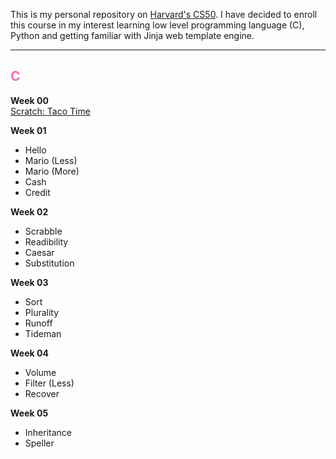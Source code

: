 This is my personal repository on <a href="https://pll.harvard.edu/course/cs50-introduction-computer-science?delta=0">Harvard's CS50</a>. I have decided to enroll this course in my interest learning low level programming language (C), Python and getting familiar with Jinja web template engine.

<hr />

<h2 style="color: #ff69b4">C</h2>

<strong>Week 00</strong><br />
<a href="week_00/Taco_Time.sb3">Scratch: Taco Time</a>

<strong>Week 01</strong><br />

- Hello
- Mario (Less)
- Mario (More)
- Cash
- Credit

<strong>Week 02</strong><br />

- Scrabble
- Readibility
- Caesar
- Substitution

<strong>Week 03</strong><br />

- Sort
- Plurality
- Runoff
- Tideman

<strong>Week 04</strong><br />

- Volume
- Filter (Less)
- Recover

<strong>Week 05</strong><br />

- Inheritance
- Speller

